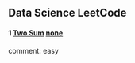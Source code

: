 ## Data Science LeetCode

#### 1 [Two Sum](https://leetcode.com/problems/two-sum/description/) [none](https://cspiration.com/login)
 comment: easy

